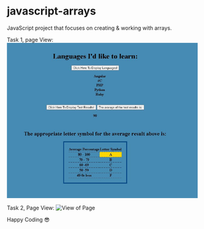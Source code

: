 # javascript-arrays
JavaScript project that focuses on creating &amp; working with arrays.

Task 1, page View:
<img src="/images/task1-1.JPG" alt="View of Page">

Task 2, Page View:
<img src="/images/task2-1.JPG" alt="View of Page">

Happy Coding :sunglasses:
